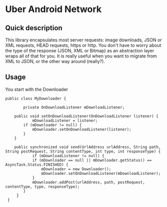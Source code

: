 Uber Android Network
====================

Quick description
-----------------
This library encapsulates most server requests: image downloads, JSON or XML requests, HEAD requests, https or http. You don't have to worry about the type of the response (JSON, XML or Bitmap) as an abstraction layer wraps all of that for you. It is really useful when you want to migrate from XML to JSON, or the other way around (really?).


Usage
-----
You start with the Downloader


    public class MyDownloader {

            private OnDownloadListener mDownloadListener;

	    public void setOnDownloadListener(OnDownloadListener listener) {
	            mDownloadListener = listener;
		    if (mDownloader != null) {
			    mDownloader.setOnDownloadListener(listener);
		    }
	    }

	    public synchronized void send(UrlAddress urlAddress, String path, String postRequest, String contentType, int type, int responseType) {
	            if (mDownloadListener != null) {
			    if (mDownloader == null || mDownloader.getStatus() == AsyncTask.Status.FINISHED) {
				    mDownloader = new Downloader();
				    mDownloader.setOnDownloadListener(mDownloadListener);
			    }
			    mDownloader.addPost(urlAddress, path, postRequest, contentType, type, responseType);
		    }
	     }
     }
